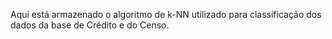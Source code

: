 Aqui está armazenado o algoritmo de k-NN utilizado para classificação dos dados da base de Crédito e do Censo.